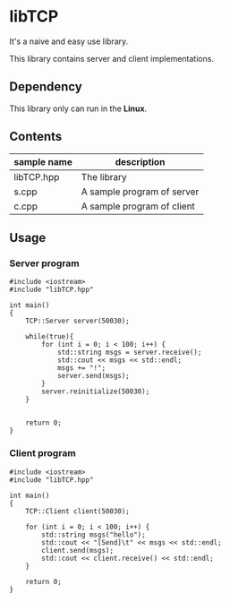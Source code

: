 # libTCP

It's a naive and easy use library.

This library contains server and client implementations.

## Dependency
This library only can run in the **Linux**.

## Contents

|sample name|description|
|-----------|-----------|
|libTCP.hpp |The library|
|s.cpp      |A sample program of server|
|c.cpp      |A sample program of client|


## Usage

### Server program
```
#include <iostream>
#include "libTCP.hpp"

int main()
{
	TCP::Server server(50030);
	
	while(true){
		for (int i = 0; i < 100; i++) {
			std::string msgs = server.receive();
			std::cout << msgs << std::endl;
			msgs += "!";
			server.send(msgs);
		}
		server.reinitialize(50030);
	}

	
	return 0;
}
```

### Client program
```
#include <iostream>
#include "libTCP.hpp"

int main()
{
	TCP::Client client(50030);

	for (int i = 0; i < 100; i++) {
		std::string msgs("hello");
		std::cout << "[Send]\t" << msgs << std::endl;
		client.send(msgs);
		std::cout << client.receive() << std::endl;
	}
	
	return 0;
}
```

